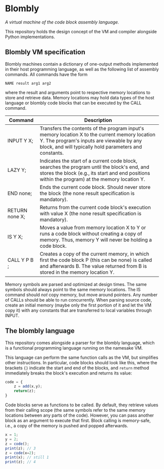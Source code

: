 # Blombly

*A virtual machine of the code block assembly language.*

This repository holds the design concept of the VM and compiler
alongside Python implementations.

## Blombly VM specification

Blombly machines contain a dictionary of one-output
methods implemented in their host programming
language, as well as the following list of assembly 
commands. All commands have the form

`NAME result arg1 arg2`

where the result and arguments point to respective
memory locations to store and retrieve data. Memory
locations may hold data types of the host language
or blombly code blocks that can be executed by the 
CALL command.

| Command        | Description                                                                                                                                                                                         |
|----------------|-----------------------------------------------------------------------------------------------------------------------------------------------------------------------------------------------------|
| INPUT Y X;     | Transfers the contents of the program input's memory location X to the current memory location Y. The program's inputs are viewable by any block, and will typically hold parameters and constants. |                                                                                                                                                                                     |
| LAZY Y;        | Indicates the start of a current code block, searches the program until the block's end, and stores the block (e.g., its start and end positions within the program) at the memory location Y.      |
| END none;      | Ends the current code block. Should never store the block (the none result specification is mandatory).                                                                                             |   
| RETURN none X; | Returns from the current code block's execution with value X (the none result specification is mandatory).                                                                                          |
| IS Y X;        | Moves a value from memory location X to Y or runs a code block without creating a copy of memory. Thus, memory Y will never be holding a code block.                                                |
| CALL Y P B ;   | Creates a copy of the current memory, in which first the code block P (this can be none) is called and afterwards B. The value returned from B is stored in the memory location Y.                  |                                                                                                        

Memory symbols are parsed and optimized at design times. The same
symbols should always point to the same memory locations. The IS 
command should *not* copy memory, but move around pointers. Any
number of CALLs should be able to run concurrently. When parsing
source code, create an initial memory (maybe only the first portion of
it and let the VM copy it) with any constants that are transferred
to local variables through INPUT.

## The blombly language

This repository comes alongside a parser for the blombly language,
which is a functional programming language running on the namesake VM.

This language can perform the same function calls as the VM,
but simplifies other instructions. In particular, code blocks
should look like this, where the brackets `{}` indicate the start 
and end of the blocks, and `return` method immediately breaks the
block's execution and returns its value:

```javascript
code = {
    z = add(x,y);
    return(z);
}
```

Code blocks serve as functions to be called. By default,
they retrieve values from their calling scope (the same 
symbols refer to the same memory locations between
any parts of the code). However, you can pass another
block as an argument to execute that first. Block
calling is memory-safe, i.e., a copy of the memory
is pushed and popped afterwards.

```javascript
x = 1;
y = 2;
z = code();
print(z); // 3
z = code(x=2);
print(x); // still 1
print(z); // 4
```
